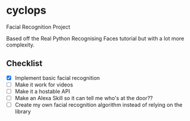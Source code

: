 # cyclops
Facial Recognition Project

Based off the Real Python Recognising Faces tutorial but with a lot more complexity.

## Checklist

- [X] Implement basic facial recognition
- [ ] Make it work for videos
- [ ] Make it a hostable API
- [ ] Make an Alexa Skill so it can tell me who's at the door??
- [ ] Create my own facial recognition algorithm instead of relying on the library